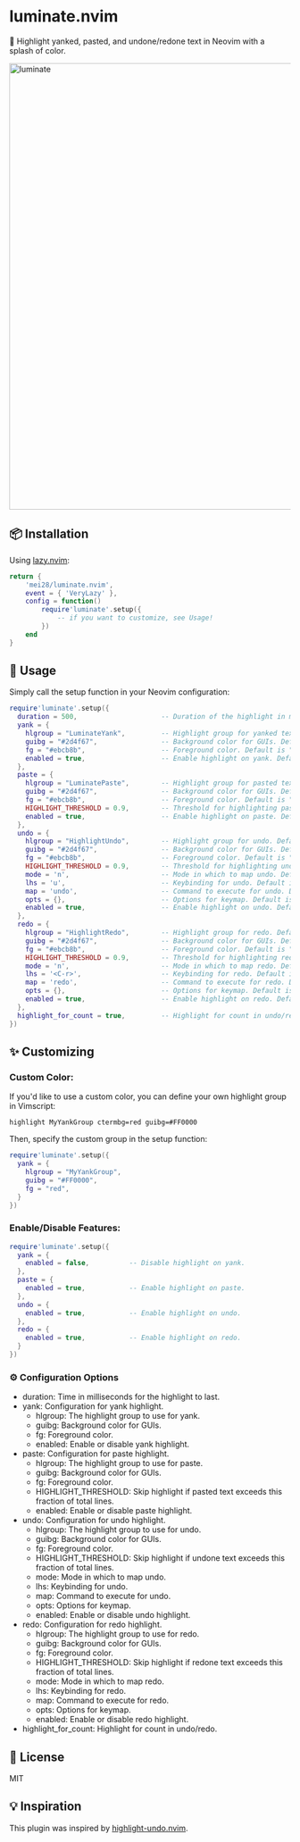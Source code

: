 # luminate.nvim

🌟 Highlight yanked, pasted, and undone/redone text in Neovim with a splash of color.

<img src="https://github.com/mei28/luminate.nvim/assets/51149822/59f58401-c137-431f-ae6e-9fc56fb1ed58" alt="luminate" width="800"/>

## 📦 Installation

Using [lazy.nvim](https://github.com/folke/lazy.nvim):

```lua
return {
    'mei28/luminate.nvim',
    event = { 'VeryLazy' },
    config = function()
        require'luminate'.setup({
            -- if you want to customize, see Usage!
        })
    end
}
```

## 🔧 Usage
Simply call the setup function in your Neovim configuration:

```lua
require'luminate'.setup({
  duration = 500,                     -- Duration of the highlight in milliseconds. Default is 500.
  yank = {
    hlgroup = "LuminateYank",         -- Highlight group for yanked text. Default is "LuminateYank".
    guibg = "#2d4f67",                -- Background color for GUIs. Default is "#2d4f67".
    fg = "#ebcb8b",                   -- Foreground color. Default is "#ebcb8b".
    enabled = true,                   -- Enable highlight on yank. Default is true.
  },
  paste = {
    hlgroup = "LuminatePaste",        -- Highlight group for pasted text. Default is "LuminatePaste".
    guibg = "#2d4f67",                -- Background color for GUIs. Default is "#2d4f67".
    fg = "#ebcb8b",                   -- Foreground color. Default is "#ebcb8b".
    HIGHLIGHT_THRESHOLD = 0.9,        -- Threshold for highlighting pasted text. Default is 0.9.
    enabled = true,                   -- Enable highlight on paste. Default is true.
  },
  undo = {
    hlgroup = "HighlightUndo",        -- Highlight group for undo. Default is "HighlightUndo".
    guibg = "#2d4f67",                -- Background color for GUIs. Default is "#2d4f67".
    fg = "#ebcb8b",                   -- Foreground color. Default is "#ebcb8b".
    HIGHLIGHT_THRESHOLD = 0.9,        -- Threshold for highlighting undone text. Default is 0.9.
    mode = 'n',                       -- Mode in which to map undo. Default is 'n' (normal mode).
    lhs = 'u',                        -- Keybinding for undo. Default is 'u'.
    map = 'undo',                     -- Command to execute for undo. Default is 'undo'.
    opts = {},                        -- Options for keymap. Default is {}.
    enabled = true,                   -- Enable highlight on undo. Default is true.
  },
  redo = {
    hlgroup = "HighlightRedo",        -- Highlight group for redo. Default is "HighlightRedo".
    guibg = "#2d4f67",                -- Background color for GUIs. Default is "#2d4f67".
    fg = "#ebcb8b",                   -- Foreground color. Default is "#ebcb8b".
    HIGHLIGHT_THRESHOLD = 0.9,        -- Threshold for highlighting redone text. Default is 0.9.
    mode = 'n',                       -- Mode in which to map redo. Default is 'n' (normal mode).
    lhs = '<C-r>',                    -- Keybinding for redo. Default is '<C-r>'.
    map = 'redo',                     -- Command to execute for redo. Default is 'redo'.
    opts = {},                        -- Options for keymap. Default is {}.
    enabled = true,                   -- Enable highlight on redo. Default is true.
  },
  highlight_for_count = true,         -- Highlight for count in undo/redo. Default is true.
})
```

## ✨ Customizing
### Custom Color:
If you'd like to use a custom color, you can define your own highlight group in Vimscript:

```vim
highlight MyYankGroup ctermbg=red guibg=#FF0000
```

Then, specify the custom group in the setup function:

```lua
require'luminate'.setup({
  yank = {
    hlgroup = "MyYankGroup",
    guibg = "#FF0000",
    fg = "red",
  }
})
```

### Enable/Disable Features:

```lua
require'luminate'.setup({
  yank = {
    enabled = false,          -- Disable highlight on yank.
  },
  paste = {
    enabled = true,           -- Enable highlight on paste.
  },
  undo = {
    enabled = true,           -- Enable highlight on undo.
  },
  redo = {
    enabled = true,           -- Enable highlight on redo.
  }
})
```

### ⚙️ Configuration Options

* duration: Time in milliseconds for the highlight to last.
* yank: Configuration for yank highlight.
    * hlgroup: The highlight group to use for yank.
    * guibg: Background color for GUIs.
    * fg: Foreground color.
    * enabled: Enable or disable yank highlight.
* paste: Configuration for paste highlight.
    * hlgroup: The highlight group to use for paste.
    * guibg: Background color for GUIs.
    * fg: Foreground color.
    * HIGHLIGHT_THRESHOLD: Skip highlight if pasted text exceeds this fraction of total lines.
    * enabled: Enable or disable paste highlight.
* undo: Configuration for undo highlight.
    * hlgroup: The highlight group to use for undo.
    * guibg: Background color for GUIs.
    * fg: Foreground color.
    * HIGHLIGHT_THRESHOLD: Skip highlight if undone text exceeds this fraction of total lines.
    * mode: Mode in which to map undo.
    * lhs: Keybinding for undo.
    * map: Command to execute for undo.
    * opts: Options for keymap.
    * enabled: Enable or disable undo highlight.
* redo: Configuration for redo highlight.
    * hlgroup: The highlight group to use for redo.
    * guibg: Background color for GUIs.
    * fg: Foreground color.
    * HIGHLIGHT_THRESHOLD: Skip highlight if redone text exceeds this fraction of total lines.
    * mode: Mode in which to map redo.
    * lhs: Keybinding for redo.
    * map: Command to execute for redo.
    * opts: Options for keymap.
    * enabled: Enable or disable redo highlight.
* highlight_for_count: Highlight for count in undo/redo.

## 📜 License
MIT

## 💡 Inspiration

This plugin was inspired by [highlight-undo.nvim](https://github.com/tzachar/highlight-undo.nvim).

[]()

